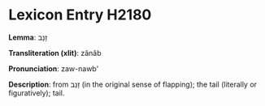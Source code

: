 # Lexicon Entry H2180

**Lemma**: זָנָב

**Transliteration (xlit)**: zânâb

**Pronunciation**: zaw-nawb'

**Description**:
from זָנַב (in the original sense of flapping); the tail (literally or figuratively); tail.
